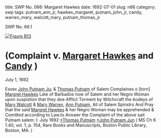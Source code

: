 title: SWP No. 066: Margaret Hawkes
date: 1692-07-01
slug: n66
category: swp
tags: putnam_ann_jr, hawkes_margaret, putnam_john_jr, candy, warren_mary, walcott_mary, putnam_thomas_jr




<div markdown class="doc" id="n66.1">

<div class="doc_id">SWP No. 66.1</div>



<span markdown class="figure">[![Figure B13](archives/BPL/gifs/B13.gif)](archives/BPL/LARGE/B13.jpg)</span>


# (Complaint v. [Margaret Hawkes](/tag/hawkes_margaret.html) and [Candy](/tag/candy.html) )

July 1, 1692 

Essex [John Putnam Ju:](/tag/putnam_john_jr.html) & [Thomas Putnam](/tag/putnam_thomas_jr.html) of Salem Complaines o [torn] [Margret Hawkes](/tag/hawkes_margaret.html) Late of Barbados now of Salem and her Negro Woman upon suspistion that they doe Afflict Torment by Witchcraft the bodeys of [Mary Walcott](/tag/walcott_mary.html) & [Mary Warren](/tag/warren_mary.html), [Ann Putnam](/tag/putnam_ann_jr.html), All of Salem Spinstrs And Pray that the said [Margret Hawkes](/tag/hawkes_margaret.html) & her Negro Woman may be apprehended & Comitted according to Law.to Answer the Complaint of the above sait Putnam
salem:  I: July 1692  [*Thomas Putnam](/tag/putnam_thomas_jr.html) [*John Putnam Jun](/tag/putnam_john_jr.html) ( MS Ch K 1.40, vol. 1, p. 154, Rare Books and Manuscripts, Boston Public Library, Boston, MA. )

</div>

